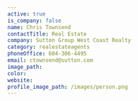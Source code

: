 ```yaml
---
active: true
is_company: false
name: Chris Townsend
contactTitle: Real Estate
company: Sutton Group West Coast Realty
category: realestateagents
phoneOffice: 604-306-4495
email: ctownsend@sutton.com
image_path:
color:
website:
profile_image_path: /images/person.png
---
```



